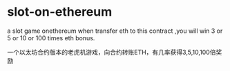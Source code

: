 # slot-on-ethereum
a slot game onethereum
when transfer eth to this contract ,you will win 3 or 5 or 10 or 100 times eth bonus.

一个以太坊合约版本的老虎机游戏，向合约转账ETH，有几率获得3,5,10,100倍奖励
